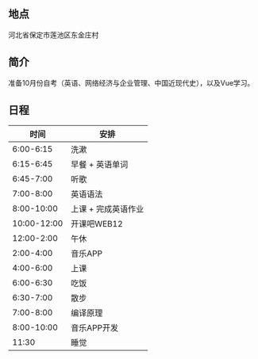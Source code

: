 ## 地点

河北省保定市莲池区东金庄村



## 简介

准备10月份自考（英语、网络经济与企业管理、中国近现代史），以及Vue学习。



## 日程

| 时间        | 安排                |
| ----------- | ------------------- |
| 6:00-6:15   | 洗漱                |
| 6:15-6:45   | 早餐 + 英语单词     |
| 6:45-7:00   | 听歌                |
| 7:00-8:00   | 英语语法            |
| 8:00-10:00  | 上课 + 完成英语作业 |
| 10:00-12:00 | 开课吧WEB12         |
| 12:00-2:00  | 午休                |
| 2:00-4:00   | 音乐APP             |
| 4:00-6:00   | 上课                |
| 6:00-6:30   | 吃饭                |
| 6:30-7:00   | 散步                |
| 7:00-8:00   | 编译原理            |
| 8:00-10:00  | 音乐APP开发         |
| 11:30       | 睡觉                |

